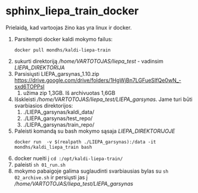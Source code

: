# sphinx_liepa_train_docker


Prielaidą, kad vartoojas žino kas yra linux ir docker.

1. Parsitempti docker kaldi mokymo failus: 
   ```
   docker pull mondhs/kaldi-liepa-train

   ```
1. sukurti direktoriją */home/VARTOTOJAS/liepa_test* - vadinsim *LIEPA_DIREKTORIJA*
1. Parsisiųsti LIEPA_garsynas_1.10.zip https://drive.google.com/drive/folders/1HgWjBn7LGFueSIfQe0wN_-sxd6TOPPsI
   1. užima zip 1,3GB. Iš archivuotas 1,6GB
1. Išskleisti */home/VARTOTOJAS/liepa_test/LIEPA_garsynas*. Jame turi būti svarbiasios direktorijos:
   1. ./LIEPA_garsynas/kaldi_data/
   1. ./LIEPA_garsynas/test_repo/
   1. ./LIEPA_garsynas/train_repo/
1. Paleisti komandą su bash mokymo sąsaja *LIEPA_DIREKTORIJOJE*
   ```
   docker run  -v $(realpath ./LIEPA_garsynas):/data -it mondhs/kaldi_liepa_train bash
   ```
1. docker nueiti į ```cd :/opt/kaldi-liepa-train/```
1. paleisti ```sh 01_run.sh```
1. mokymo pabaigoje galima suglaudinti svarbiausias bylas su ```sh 02_archive.sh``` ir persiųsti jas į */home/VARTOTOJAS/liepa_test/LIEPA_garsynas*
